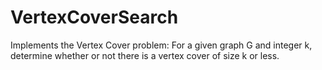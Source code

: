 # VertexCoverSearch
Implements the Vertex Cover problem: For a given graph G and integer k, determine whether or not there is a vertex cover of size k or less. 

